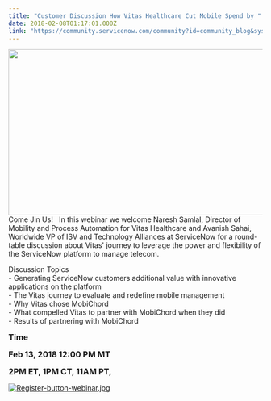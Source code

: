 ```yaml
---
title: "Customer Discussion How Vitas Healthcare Cut Mobile Spend by "
date: 2018-02-08T01:17:01.000Z
link: "https://community.servicenow.com/community?id=community_blog&sys_id=1f3d2ee5dbd0dbc01dcaf3231f961937"
---
```

<p><img  alt="" class="image-2 jive-image" src="0eafa482db98dfc03eb27a9e0f961921.iix" style="float: right; width: 620px; height: 329px;"/></p><p class="controls">Come Jin Us!   In this webinar we welcome Naresh Samlal, Director of Mobility and Process Automation for Vitas Healthcare and Avanish Sahai, Worldwide VP of ISV and Technology Alliances at ServiceNow for a round-table discussion about Vitas' journey to leverage the power and flexibility of the ServiceNow platform to manage telecom.</p><p></p><p>Discussion Topics<br/>- Generating ServiceNow customers additional value with innovative applications on the platform<br/>- The Vitas journey to evaluate and redefine mobile management<br/>- Why Vitas chose MobiChord<br/>- What compelled Vitas to partner with MobiChord when they did<br/>- Results of partnering with MobiChord </p><p class="form-group horizontal"></p><p class="form-group horizontal"><strong style="font-size: 12pt;"><label class="control-label">Time</label> </strong></p><p><strong style="font-size: 12pt;">Feb 13, 2018 12:00 PM MT<a title="Change Time Zone"></a></strong></p><p><strong style="font-size: 12pt;">2PM ET, 1PM CT, 11AM PT, </strong></p><p><a href="https://mobichord.zoom.us/webinar/register/2315167386703/WN_u5jPYZb0QbCyqAaRi4w-lg"><img  alt="Register-button-webinar.jpg" class="image-1 jive-image" src="4dad40cadbd017041dcaf3231f961962.iix" style="height: auto;"/></a></p>